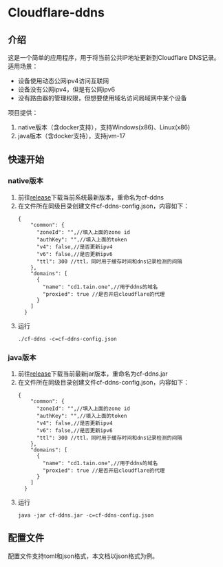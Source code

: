 # Cloudflare-ddns

## 介绍

这是一个简单的应用程序，用于将当前公共IP地址更新到Cloudflare DNS记录。适用场景：

- 设备使用动态公网ipv4访问互联网
- 设备没有公网ipv4，但是有公网ipv6
- 没有路由器的管理权限，但想要使用域名访问局域网中某个设备

项目提供：

1. native版本（含docker支持），支持Windows(x86)、Linux(x86)
2. java版本（含docker支持），支持jvm-17

## 快速开始

### native版本

1. 前往[release](../../releases/latest)下载当前系统最新版本，重命名为cf-ddns
2. 在文件所在同级目录创建文件cf-ddns-config.json，内容如下：
    ```json5
    {
        "common": {
          "zoneId": "",//填入上面的zone id
          "authKey": "",//填入上面的token
          "v4": false,//是否更新ipv4
          "v6": false,//是否更新ipv6
          "ttl": 300 //ttl，同时用于缓存时间和dns记录检测的间隔
        },
        "domains": [
          {
            "name": "cd1.tain.one",//用于ddns的域名
            "proxied": true //是否开启cloudflare的代理
          }
        ]
      }
    ```
3. 运行
   ```shell
   ./cf-ddns -c=cf-ddns-config.json
   ```

### java版本

1. 前往[release](../../releases/latest)下载当前最新jar版本，重命名为cf-ddns.jar
2. 在文件所在同级目录创建文件cf-ddns-config.json，内容如下：
    ```json5
    {
        "common": {
          "zoneId": "",//填入上面的zone id
          "authKey": "",//填入上面的token
          "v4": false,//是否更新ipv4
          "v6": false,//是否更新ipv6
          "ttl": 300 //ttl，同时用于缓存时间和dns记录检测的间隔
        },
        "domains": [
          {
            "name": "cd1.tain.one",//用于ddns的域名
            "proxied": true //是否开启cloudflare的代理
          }
        ]
      }
    ```
3. 运行
   ```shell
   java -jar cf-ddns.jar -c=cf-ddns-config.json
   ```

## 配置文件

配置文件支持toml和json格式，本文档以json格式为例。


